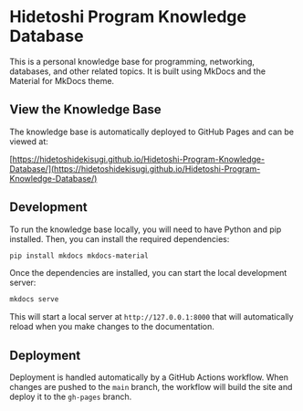 # Hidetoshi Program Knowledge Database

This is a personal knowledge base for programming, networking, databases, and other related topics. It is built using MkDocs and the Material for MkDocs theme.

## View the Knowledge Base

The knowledge base is automatically deployed to GitHub Pages and can be viewed at:

[https://hidetoshidekisugi.github.io/Hidetoshi-Program-Knowledge-Database/](https://hidetoshidekisugi.github.io/Hidetoshi-Program-Knowledge-Database/)

## Development

To run the knowledge base locally, you will need to have Python and pip installed. Then, you can install the required dependencies:

```bash
pip install mkdocs mkdocs-material
```

Once the dependencies are installed, you can start the local development server:

```bash
mkdocs serve
```

This will start a local server at `http://127.0.0.1:8000` that will automatically reload when you make changes to the documentation.

## Deployment

Deployment is handled automatically by a GitHub Actions workflow. When changes are pushed to the `main` branch, the workflow will build the site and deploy it to the `gh-pages` branch.

